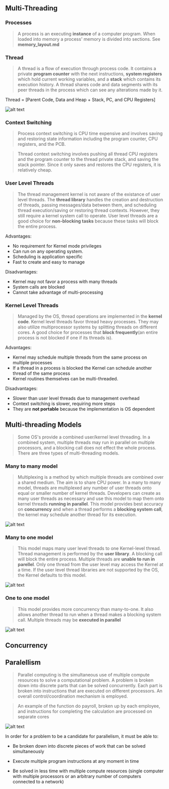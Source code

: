 ## Multi-Threading

### Processes

> A process is an executing **instance** of a computer program. When loaded into memory a process' memory is divided into sections. See **memory_layout.md**

### Thread

> A thread is a flow of execution through process code. It contains a private **program counter** with the next instructions, **system registers** which hold current working variables, and a **stack** which contains its execution history. A thread shares code and data segments with its peer threads in the process which can see any alterations made by it. 

Thread = [Parent Code, Data and Heap + Stack, PC, and CPU Registers]

![alt text][multiVsSingle]

[multiVsSingle]: https://www.tutorialspoint.com/operating_system/images/thread_processes.jpg "Multi vs Single Threaded Process"

### Context Switching

> Process context switching is CPU time expensive and involves saving and restoring state information including the program counter, CPU registers, and the PCB.

> Thread context switching involves pushing all thread CPU registers and the program counter to the thread private stack, and saving the stack pointer. Since it only saves and restores the CPU registers, it is relatively cheap.

### User Level Threads


> The thread management kernel is not aware of the existance of user level threads. The **thread library** handles the creation and destruction of threads, passing messages/data between them, and scheduling thread execution/saving or restoring thread contexts. However, they still require a kernel system call to operate. User level threads are a good choice for **non-blocking tasks** because these tasks will block the entire process.

Advantages:

* No requirement for Kernel mode privileges
*	Can run on any operating system.
*	Scheduling is application specific
*	Fast to create and easy to manage

Disadvantages:

*	Kernel may not favor a process with many threads
*	System calls are blocked
*	Cannot take advantage of multi-processing

### Kernel Level Threads

> Managed by the OS, thread operations are implemented in the **kernel code**. Kernel level threads favor thread heavy processes. They may also utilize multiprocessor systems by splitting threads on different cores. A good choice for processes that **block frequently**(an entire process is not blocked if one if its threads is). 

Advantages:
*	Kernel may schedule multiple threads from the same process on multiple processes
* If a thread in a process is blocked the Kernel can schedule another thread of the same process
* Kernel routines themselves can be multi-threaded.

Disadvantages:

*	Slower than user level threads due to management overhead
*	Context switching is slower, requiring more steps
* They are **not portable** because the implementation is OS dependent 

## Multi-threading Models

> Some OS's provide a combined user/kernel level threading. In a combined system, multiple threads may run in parallel on multiple processors, and a blocking call does not effect the whole process. There are three types of multi-threading models.

### Many to many model

>Multiplexing is a method by which multiple threads are combined over a shared medium. The aim is to share CPU power. In a many to many model, threads are multiplexed any number of user threads onto equal or smaller number of kernel threads. Developers can create as many user threads as necessary and use this model to map them onto kernel threads **running in parallel**. This model provides best accuracy on **concurrency** and when a thread performs a **blocking system call**, the kernel may schedule another thread for its execution. 

![alt text][manyToMany]

[manyToMany]: https://www.tutorialspoint.com/operating_system/images/many_to_many.jpg "Many To Many"

### Many to one model
> This model maps many user level threads to one Kernel-level thread. Thread management is performed by the **user library**. A blocking call will block the entire process. Multiple threads are **unable to run in parellel**. Only one thread from the user level may access the Kernel at a time. If the user level thread libraries are not supported by the OS, the Kernel defaults to this model.

![alt text][manyToOne]

[manyToOne]: https://www.tutorialspoint.com/operating_system/images/many_to_one.jpg "Many To One"


### One to one model

> This model provides more concurrency than many-to-one. It also allows another thread to run when a thread makes a blocking system call. Multiple threads may be **executed in parallel**

![alt text][oneToOne]

[oneToOne]: 
https://www.tutorialspoint.com/operating_system/images/one_to_one.jpg "One to One"



## Concurrency





## Paralellism

> Parallel computing is the simultaneous use of multiple compute resources to solve a computational problem. A problem is broken down into discrete parts that can be solved concurrently. Each part is broken into instructions that are executed on different processors. An overall control/coordination mechanism is employed.

> An example of the function do payroll, broken up by each employee, and instructions for completing the calculation are processed on separate cores


![alt text][payrollParallel]

[payrollParallel]: 
https://computing.llnl.gov/tutorials/parallel_comp/images/parallelProblem2.gif "Payroll Parallelism"

In order for a problem to be a candidate for parallelism, it must be able to:

*	Be broken down into discrete pieces of work that can be solved simultaneously

*	Execute multiple program instructions at any moment in time

*	Be solved in less time with multiple compute resources (single computer with multiple processors or an arbitrary number of computers connected to a network)



